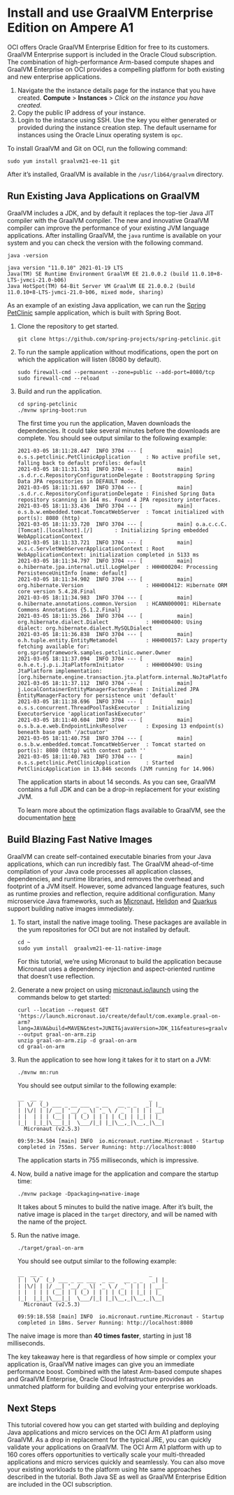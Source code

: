 # Install and use GraalVM Enterprise Edition on Ampere A1

OCI offers Oracle GraalVM Enterprise Edition for free to its customers. GraalVM Enterprise support is included in the Oracle Cloud subscription. The combination of high-performance Arm-based compute shapes and GraalVM Enterprise on OCI provides a compelling platform for both existing and new enterprise applications.

1. Navigate the the instance details page for the instance that you have created. **Compute** >   **Instances**  > *Click on the instance you have created*. 
1. Copy the public IP address of your instance. 
1. Login to the instance using SSH. Use the key you either generated or provided during the instance creation step. The default username for instances using the Oracle Linux operating system is `opc`.  

To install GraalVM and Git on OCI, run the following command:
 
```
sudo yum install graalvm21-ee-11 git
```

After it’s installed, GraalVM is available in the `/usr/lib64/graalvm` directory.

## Run Existing Java Applications on GraalVM 

GraalVM includes a JDK, and by default it replaces the top-tier Java JIT compiler with the GraalVM compiler. The new and innovative GraalVM compiler can improve the performance of your existing JVM language applications. After installing GraalVM, the `java` runtime is available on your system and you can check the version with the following command. 

```
java -version

java version "11.0.10" 2021-01-19 LTS
Java(TM) SE Runtime Environment GraalVM EE 21.0.0.2 (build 11.0.10+8-LTS-jvmci-21.0-b06)
Java HotSpot(TM) 64-Bit Server VM GraalVM EE 21.0.0.2 (build 11.0.10+8-LTS-jvmci-21.0-b06, mixed mode, sharing)
```

As an example of an existing Java application, we can run the [Spring PetClinic](https://projects.spring.io/spring-petclinic/) sample application, which is built with Spring Boot. 

1. Clone the repository to get started. 

    ```
    git clone https://github.com/spring-projects/spring-petclinic.git
    ```

2. To run the sample application without modifications, open the port on which the application will listen (8080 by default). 

    ```
    sudo firewall-cmd --permanent --zone=public --add-port=8080/tcp 
    sudo firewall-cmd --reload
    ```

3. Build and run the application.

    ```
    cd spring-petclinic
    ./mvnw spring-boot:run 
    ```
   The first time you run the application, Maven downloads the dependencies. It could take several minutes before the downloads are complete.
   You should see output similar to the following example:

    ```
    2021-03-05 18:11:28.447  INFO 3704 --- [           main] o.s.s.petclinic.PetClinicApplication     : No active profile set, falling back to default profiles: default
    2021-03-05 18:11:31.531  INFO 3704 --- [           main] .s.d.r.c.RepositoryConfigurationDelegate : Bootstrapping Spring Data JPA repositories in DEFAULT mode.
    2021-03-05 18:11:31.697  INFO 3704 --- [           main] .s.d.r.c.RepositoryConfigurationDelegate : Finished Spring Data repository scanning in 144 ms. Found 4 JPA repository interfaces.
    2021-03-05 18:11:33.436  INFO 3704 --- [           main] o.s.b.w.embedded.tomcat.TomcatWebServer  : Tomcat initialized with port(s): 8080 (http)
    2021-03-05 18:11:33.720  INFO 3704 --- [           main] o.a.c.c.C.[Tomcat].[localhost].[/]       : Initializing Spring embedded WebApplicationContext
    2021-03-05 18:11:33.721  INFO 3704 --- [           main] w.s.c.ServletWebServerApplicationContext : Root WebApplicationContext: initialization completed in 5133 ms
    2021-03-05 18:11:34.797  INFO 3704 --- [           main] o.hibernate.jpa.internal.util.LogHelper  : HHH000204: Processing PersistenceUnitInfo [name: default]
    2021-03-05 18:11:34.902  INFO 3704 --- [           main] org.hibernate.Version                    : HHH000412: Hibernate ORM core version 5.4.28.Final
    2021-03-05 18:11:34.983  INFO 3704 --- [           main] o.hibernate.annotations.common.Version   : HCANN000001: Hibernate Commons Annotations {5.1.2.Final}
    2021-03-05 18:11:35.266  INFO 3704 --- [           main] org.hibernate.dialect.Dialect            : HHH000400: Using dialect: org.hibernate.dialect.MySQLDialect
    2021-03-05 18:11:36.838  INFO 3704 --- [           main] o.h.tuple.entity.EntityMetamodel         : HHH000157: Lazy property fetching available for: org.springframework.samples.petclinic.owner.Owner
    2021-03-05 18:11:37.094  INFO 3704 --- [           main] o.h.e.t.j.p.i.JtaPlatformInitiator       : HHH000490: Using JtaPlatform implementation: [org.hibernate.engine.transaction.jta.platform.internal.NoJtaPlatform]
    2021-03-05 18:11:37.112  INFO 3704 --- [           main] j.LocalContainerEntityManagerFactoryBean : Initialized JPA EntityManagerFactory for persistence unit 'default'
    2021-03-05 18:11:38.696  INFO 3704 --- [           main] o.s.s.concurrent.ThreadPoolTaskExecutor  : Initializing ExecutorService 'applicationTaskExecutor'
    2021-03-05 18:11:40.604  INFO 3704 --- [           main] o.s.b.a.e.web.EndpointLinksResolver      : Exposing 13 endpoint(s) beneath base path '/actuator'
    2021-03-05 18:11:40.758  INFO 3704 --- [           main] o.s.b.w.embedded.tomcat.TomcatWebServer  : Tomcat started on port(s): 8080 (http) with context path ''
    2021-03-05 18:11:40.783  INFO 3704 --- [           main] o.s.s.petclinic.PetClinicApplication     : Started PetClinicApplication in 13.846 seconds (JVM running for 14.906)
    ```
   The application starts in about 14 seconds. As you can see, GraalVM contains a full JDK and can be a drop-in replacement for your existing JVM.  

   To learn more about the optimization flags available to GraalVM, see the documentation [here](https://docs.oracle.com/en/graalvm/enterprise/20/docs/reference-manual/jvm/Options/) 

## Build Blazing Fast Native Images

GraalVM can create self-contained executable binaries from your Java applications, which can run incredibly fast. The GraalVM ahead-of-time compilation of your Java code processes all application classes, dependencies, and runtime libraries, and removes the overhead and footprint of a JVM itself. However, some advanced language features, such as runtime proxies and reflection, require additional configuration. Many microservice Java frameworks, such as  [Micronaut](https://micronaut.io), [Helidon](https://helidon.io) and [Quarkus](https://quarkus.io) support building native images immediately. 

1. To start, install the native image tooling. These packages are available in the yum repositories for OCI but are not installed by default.

    ```
    cd ~
    sudo yum install  graalvm21-ee-11-native-image
    ```

   For this tutorial, we’re using Micronaut to build the application because Micronaut uses a dependency injection and aspect-oriented runtime that doesn’t use reflection.

2. Generate a new project on using [micronaut.io/launch](https://micronaut.io/launch) using the commands below to get started:

    ```
    curl --location --request GET 'https://launch.micronaut.io/create/default/com.example.graal-on-arm?lang=JAVA&build=MAVEN&test=JUNIT&javaVersion=JDK_11&features=graalvm' --output graal-on-arm.zip
    unzip graal-on-arm.zip -d graal-on-arm
    cd graal-on-arm
    ```

3. Run the application to see how long it takes for it to start on a JVM:

    ```
    ./mvnw mn:run
    ```

   You should see output similar to the following example:
	
	```
    __  __ _                                  _
    |  \/  (_) ___ _ __ ___  _ __   __ _ _   _| |_
    | |\/| | |/ __| '__/ _ \| '_ \ / _` | | | | __|
    | |  | | | (__| | | (_) | | | | (_| | |_| | |_
    |_|  |_|_|\___|_|  \___/|_| |_|\__,_|\__,_|\__|
      Micronaut (v2.5.3)

    09:59:34.504 [main] INFO  io.micronaut.runtime.Micronaut - Startup completed in 755ms. Server Running: http://localhost:8080
    ```

   The application starts in 755 milliseconds, which is impressive. 

4. Now, build a native image for the application and compare the startup time:

    ```
    ./mvnw package -Dpackaging=native-image
    ```
   It takes about 5 minutes to build the native image. After it’s built, the native image is placed in the  `target` directory, and will be named with the name of the project. 

5. Run the native image.

    ```
    ./target/graal-on-arm
    ```

   You should see output similar to the following example:

    ```
    __  __ _                                  _
    | |  \/  (_) ___ _ __ ___  _ __   __ _ _   _| |_
    | |\/| | |/ __| '__/ _ \| '_ \ / _` | | | | __|
    | |  | | | (__| | | (_) | | | | (_| | |_| | |_
    |_|  |_|_|\___|_|  \___/|_| |_|\__,_|\__,_|\__|
      Micronaut (v2.5.3)

    09:59:18.558 [main] INFO  io.micronaut.runtime.Micronaut - Startup completed in 18ms. Server Running: http://localhost:8080
    ```

  The naive image is more than **40 times faster**, starting in just 18 milliseconds. 

  The key takeaway here is that regardless of how simple or complex your application is, GraalVM native images can give you an immediate performance boost. Combined with the latest Arm-based compute shapes and GraalVM Enterprise, Oracle Cloud Infrastructure provides an unmatched platform for building and evolving your enterprise workloads.

## Next Steps

This tutorial covered how you can get started with building and deploying Java applications and micro services on the OCI Arm A1 platform using GraalVM. As a drop in replacement for the typical JRE, you can quickly validate your applications on GraalVM. The OCI Arm A1 platform with up to 160 cores offers opportunities to vertically scale your multi-threaded applications and micro services quickly and seamlessly. You can also move your existing workloads to the platform using hte same approaches described in the tutorial. Both Java SE as well as GraalVM Enterprise Edition are included in the OCI subscription.  

